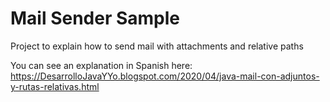 # Mail Sender Sample

Project to explain how to send mail with attachments and relative paths 

You can see an explanation in Spanish here: https://DesarrolloJavaYYo.blogspot.com/2020/04/java-mail-con-adjuntos-y-rutas-relativas.html